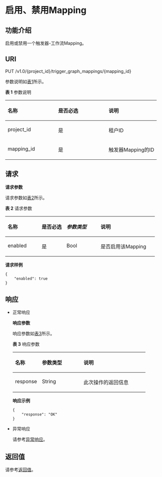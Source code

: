 # 启用、禁用Mapping<a name="functiongraph_06_0730"></a>

## 功能介绍<a name="section51379511"></a>

启用或禁用一个触发器-工作流Mapping。

## URI<a name="section59762422"></a>

PUT /v1.0/\{project\_id\}/trigger\_graph\_mappings/\{mapping\_id\}

参数说明如[表1](#table13216186)所示。  

**表 1**  参数说明

<a name="table13216186"></a>
<table><thead align="left"><tr id="row19124697"><th class="cellrowborder" valign="top" width="33.33333333333333%" id="mcps1.2.4.1.1"><p id="p5596611"><a name="p5596611"></a><a name="p5596611"></a>名称</p>
</th>
<th class="cellrowborder" valign="top" width="33.33333333333333%" id="mcps1.2.4.1.2"><p id="p50672366"><a name="p50672366"></a><a name="p50672366"></a>是否必选</p>
</th>
<th class="cellrowborder" valign="top" width="33.33333333333333%" id="mcps1.2.4.1.3"><p id="p4085285"><a name="p4085285"></a><a name="p4085285"></a>说明</p>
</th>
</tr>
</thead>
<tbody><tr id="row62472706"><td class="cellrowborder" valign="top" width="33.33333333333333%" headers="mcps1.2.4.1.1 "><p id="p27124415"><a name="p27124415"></a><a name="p27124415"></a>project_id</p>
</td>
<td class="cellrowborder" valign="top" width="33.33333333333333%" headers="mcps1.2.4.1.2 "><p id="p49593988"><a name="p49593988"></a><a name="p49593988"></a>是</p>
</td>
<td class="cellrowborder" valign="top" width="33.33333333333333%" headers="mcps1.2.4.1.3 "><p id="p42387016"><a name="p42387016"></a><a name="p42387016"></a>租户ID</p>
</td>
</tr>
<tr id="row32372117160"><td class="cellrowborder" valign="top" width="33.33333333333333%" headers="mcps1.2.4.1.1 "><p id="p1824089917164"><a name="p1824089917164"></a><a name="p1824089917164"></a>mapping_id</p>
</td>
<td class="cellrowborder" valign="top" width="33.33333333333333%" headers="mcps1.2.4.1.2 "><p id="p111783317164"><a name="p111783317164"></a><a name="p111783317164"></a>是</p>
</td>
<td class="cellrowborder" valign="top" width="33.33333333333333%" headers="mcps1.2.4.1.3 "><p id="p2343568517164"><a name="p2343568517164"></a><a name="p2343568517164"></a>触发器Mapping的ID</p>
</td>
</tr>
</tbody>
</table>

## 请求<a name="section990892"></a>

**请求参数**

请求参数如[表2](#table63351959)所示。

**表 2**  请求参数

<a name="table63351959"></a>
<table><thead align="left"><tr id="row15085294"><th class="cellrowborder" valign="top" width="22.72772722727727%" id="mcps1.2.5.1.1"><p id="p13949281"><a name="p13949281"></a><a name="p13949281"></a>名称</p>
</th>
<th class="cellrowborder" valign="top" width="16.66833316668333%" id="mcps1.2.5.1.2"><p id="p56149948"><a name="p56149948"></a><a name="p56149948"></a>是否必选</p>
</th>
<th class="cellrowborder" valign="top" width="22.72772722727727%" id="mcps1.2.5.1.3"><p id="p51851944"><a name="p51851944"></a><a name="p51851944"></a><em id="i64014316"><a name="i64014316"></a><a name="i64014316"></a>参数类型</em></p>
</th>
<th class="cellrowborder" valign="top" width="37.876212378762126%" id="mcps1.2.5.1.4"><p id="p17777075"><a name="p17777075"></a><a name="p17777075"></a>说明</p>
</th>
</tr>
</thead>
<tbody><tr id="row53994596"><td class="cellrowborder" valign="top" width="22.72772722727727%" headers="mcps1.2.5.1.1 "><p id="p41742956163314"><a name="p41742956163314"></a><a name="p41742956163314"></a>enabled</p>
</td>
<td class="cellrowborder" valign="top" width="16.66833316668333%" headers="mcps1.2.5.1.2 "><p id="p25736256163314"><a name="p25736256163314"></a><a name="p25736256163314"></a>是</p>
</td>
<td class="cellrowborder" valign="top" width="22.72772722727727%" headers="mcps1.2.5.1.3 "><p id="p4261985163314"><a name="p4261985163314"></a><a name="p4261985163314"></a>Bool</p>
</td>
<td class="cellrowborder" valign="top" width="37.876212378762126%" headers="mcps1.2.5.1.4 "><p id="p19979367163314"><a name="p19979367163314"></a><a name="p19979367163314"></a>是否启用该Mapping</p>
</td>
</tr>
</tbody>
</table>

**请求样例**

```
{
    "enabled": true
}
```

## 响应<a name="section8918034"></a>

-   正常响应

    **响应参数**

    响应参数如[表3](#table4105182711362)所示。  

    **表 3**  响应参数

    <a name="table4105182711362"></a>
    <table><thead align="left"><tr id="row2176336011362"><th class="cellrowborder" valign="top" width="20.202020202020204%" id="mcps1.2.4.1.1"><p id="p1800170711362"><a name="p1800170711362"></a><a name="p1800170711362"></a>名称</p>
    </th>
    <th class="cellrowborder" valign="top" width="31.313131313131308%" id="mcps1.2.4.1.2"><p id="p4885216711362"><a name="p4885216711362"></a><a name="p4885216711362"></a>参数类型</p>
    </th>
    <th class="cellrowborder" valign="top" width="48.484848484848484%" id="mcps1.2.4.1.3"><p id="p6471145111362"><a name="p6471145111362"></a><a name="p6471145111362"></a>说明</p>
    </th>
    </tr>
    </thead>
    <tbody><tr id="row713620811362"><td class="cellrowborder" valign="top" width="20.202020202020204%" headers="mcps1.2.4.1.1 "><p id="p4116199811362"><a name="p4116199811362"></a><a name="p4116199811362"></a>response</p>
    </td>
    <td class="cellrowborder" valign="top" width="31.313131313131308%" headers="mcps1.2.4.1.2 "><p id="p4578751611362"><a name="p4578751611362"></a><a name="p4578751611362"></a>String</p>
    </td>
    <td class="cellrowborder" valign="top" width="48.484848484848484%" headers="mcps1.2.4.1.3 "><p id="p1780128211362"><a name="p1780128211362"></a><a name="p1780128211362"></a>此次操作的返回信息</p>
    </td>
    </tr>
    </tbody>
    </table>

    **响应示例**

    ```
    {
        "response": "OK"
    }
    ```


-   异常响应

    请参考[异常响应](请求结果.md#section88241732388)。


## 返回值<a name="section370272717123"></a>

请参考[返回值](请求结果.md#section20306194210386)。

